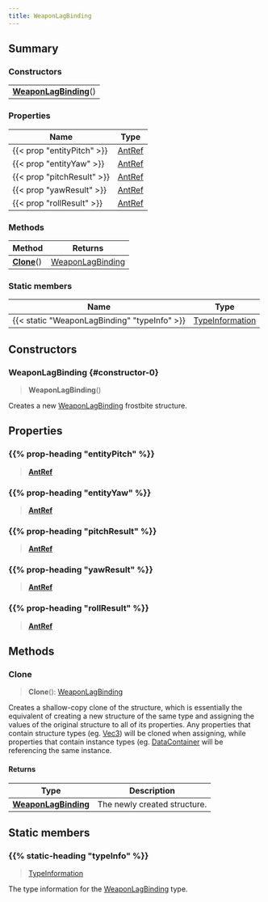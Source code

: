```yaml
---
title: WeaponLagBinding
---
```



## Summary
### Constructors
| |
| ----------- |
| **[WeaponLagBinding](#constructor-0)**() |

### Properties
| Name | Type |
| ---- | ---- |
| {{< prop "entityPitch" >}} | [AntRef](/vext/ref/fb/antref) |
| {{< prop "entityYaw" >}} | [AntRef](/vext/ref/fb/antref) |
| {{< prop "pitchResult" >}} | [AntRef](/vext/ref/fb/antref) |
| {{< prop "yawResult" >}} | [AntRef](/vext/ref/fb/antref) |
| {{< prop "rollResult" >}} | [AntRef](/vext/ref/fb/antref) |

### Methods
| Method | Returns |
| ------ | ---- |
| **[Clone](#clone)**() | [WeaponLagBinding](/vext/ref/fb/weaponlagbinding) |

### Static members
| Name | Type |
| ---- | ---- |
| {{< static "WeaponLagBinding" "typeInfo" >}} | [TypeInformation](/vext/ref/shared/class/typeinformation) |

## Constructors
### WeaponLagBinding {#constructor-0}
> **WeaponLagBinding**()

Creates a new [WeaponLagBinding](/vext/ref/fb/weaponlagbinding) frostbite structure.

## Properties
### {{% prop-heading "entityPitch" %}}
> **[AntRef](/vext/ref/fb/antref)**

### {{% prop-heading "entityYaw" %}}
> **[AntRef](/vext/ref/fb/antref)**

### {{% prop-heading "pitchResult" %}}
> **[AntRef](/vext/ref/fb/antref)**

### {{% prop-heading "yawResult" %}}
> **[AntRef](/vext/ref/fb/antref)**

### {{% prop-heading "rollResult" %}}
> **[AntRef](/vext/ref/fb/antref)**

## Methods
### Clone
> **Clone**(): [WeaponLagBinding](/vext/ref/fb/weaponlagbinding)

Creates a shallow-copy clone of the structure, which is essentially the equivalent of creating a new structure of the same type and assigning the values of the original structure to all of its properties. Any properties that contain structure types (eg. [Vec3](/vext/ref/shared/class/vec3)) will be cloned when assigning, while properties that contain instance types (eg. [DataContainer](/vext/ref/shared/class/datacontainer) will be referencing the same instance.

#### Returns
| Type | Description |
| ---- | ----------- |
| **[WeaponLagBinding](/vext/ref/fb/weaponlagbinding)** | The newly created structure. |

## Static members
### {{% static-heading "typeInfo" %}}
> [TypeInformation](/vext/ref/shared/class/typeinformation)

The type information for the [WeaponLagBinding](/vext/ref/fb/weaponlagbinding) type.

